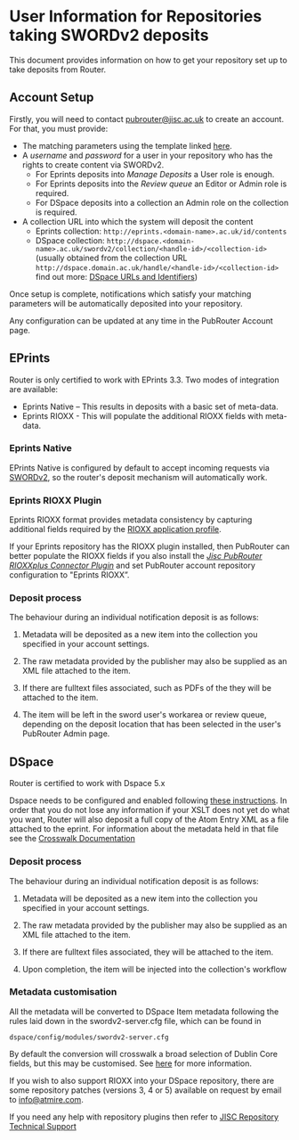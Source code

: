 # User Information for Repositories taking SWORDv2 deposits

This document provides information on how to get your repository set up to take deposits from Router.

## Account Setup

Firstly, you will need to contact pubrouter@jisc.ac.uk to create an account. For that, you must provide:

* The matching parameters using the template linked [here](https://pubrouter.jisc.ac.uk/static/csvtemplate.csv).
* A *username* and *password* for a user in your repository who has the rights to create content via SWORDv2.
   * For Eprints deposits into *Manage Deposits* a User role is enough.
   * For Eprints deposits into the *Review queue* an Editor or Admin role is required.
   * For DSpace deposits into a collection an Admin role on the collection is required.
* A collection URL into which the system will deposit the content
   * Eprints collection: `http://eprints.<domain-name>.ac.uk/id/contents`
   * DSpace collection: `http://dspace.<domain-name>.ac.uk/swordv2/collection/<handle-id>/<collection-id>` (usually obtained from the collection URL `http://dspace.domain.ac.uk/handle/<handle-id>/<collection-id>` find out more: [DSpace URLs and Identifiers](https://wiki.duraspace.org/display/DSDOC5x/Functional+Overview#FunctionalOverview-PersistentURLsandIdentifiers))

Once setup is complete, notifications which satisfy your matching parameters will be automatically deposited into your repository.

Any configuration can be updated at any time in the PubRouter Account page.

## EPrints

Router is only certified to work with EPrints 3.3. Two modes of integration are available:

* Eprints Native – This results in deposits with a basic set of meta-data.
* Eprints RIOXX - This will populate the additional RIOXX fields with meta-data.

### Eprints Native

EPrints Native is configured by default to accept incoming requests via [SWORDv2](https://wiki.eprints.org/w/SWORD_2.0), so the router's deposit mechanism will automatically work.  

### Eprints RIOXX Plugin

Eprints RIOXX format provides metadata consistency by capturing additional fields required by the [RIOXX application profile](http://rioxx.net/v2-0-final/).

If your Eprints repository has the RIOXX plugin installed, then PubRouter can better populate the RIOXX fields if you also install the [*Jisc PubRouter RIOXXplus Connector Plugin*](http://wiki.eprints.org/w/Jisc_Publications_Router) and set PubRouter account repository configuration to "Eprints RIOXX”.

### Deposit process

The behaviour during an individual notification deposit is as follows:

1. Metadata will be deposited as a new item into the collection you specified in your account settings.

2. The raw metadata provided by the publisher may also be supplied as an XML file attached to the item.

3. If there are fulltext files associated, such as PDFs of the  they will be attached to the item.

4. The item will be left in the sword user's workarea or review queue, depending on the deposit location that has been selected in the user's PubRouter Admin page.

## DSpace

Router is certified to work with Dspace 5.x


Dspace needs to be configured and enabled following [these instructions](https://wiki.duraspace.org/display/DSDOC5x/SWORDv2+Server).
In order that you do not lose any information if your XSLT does not yet do what you want, Router will also deposit
a full copy of the Atom Entry XML as a file attached to the eprint.  For information about the metadata held in that
file see the [Crosswalk Documentation](https://github.com/jisc-services/Public-Documentation/blob/master/PublicationsRouter/v2/sword-out/XWALK.md#jper-core-metadata-to-dublin-corerioxx-xml)


### Deposit process

The behaviour during an individual notification deposit is as follows:

1. Metadata will be deposited as a new item into the collection you specified in your account settings.

2. The raw metadata provided by the publisher may also be supplied as an XML file attached to the item.

3. If there are fulltext files associated, they will be attached to the item.

4. Upon completion, the item will be injected into the collection's workflow
 
### Metadata customisation

All the metadata will be converted to DSpace Item metadata following the rules laid down in the swordv2-server.cfg file, which
can be found in

    dspace/config/modules/swordv2-server.cfg
    
By default the conversion will crosswalk a broad selection of Dublin Core fields, but this may be customised. See [here](https://wiki.duraspace.org/display/DSDOC5x/Metadata+and+Bitstream+Format+Registries) for more information.

If you wish to also support RIOXX into your DSpace repository, there are some repository patches (versions 3, 4 or 5) available on request by email to info@atmire.com.



If you need any help with repository plugins then refer to [JISC Repository Technical Support](https://www.jisc.ac.uk/repository-technical-support)
